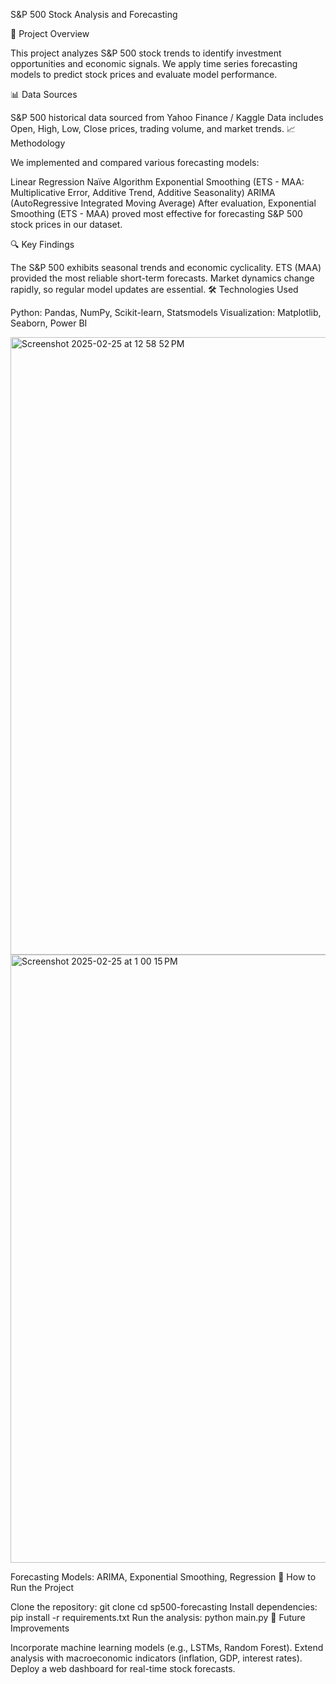 S&P 500 Stock Analysis and Forecasting

📌 Project Overview

This project analyzes S&P 500 stock trends to identify investment opportunities and economic signals. We apply time series forecasting models to predict stock prices and evaluate model performance.

📊 Data Sources

S&P 500 historical data sourced from Yahoo Finance / Kaggle
Data includes Open, High, Low, Close prices, trading volume, and market trends.
📈 Methodology

We implemented and compared various forecasting models:

Linear Regression
Naïve Algorithm
Exponential Smoothing (ETS - MAA: Multiplicative Error, Additive Trend, Additive Seasonality)
ARIMA (AutoRegressive Integrated Moving Average)
After evaluation, Exponential Smoothing (ETS - MAA) proved most effective for forecasting S&P 500 stock prices in our dataset.

🔍 Key Findings

The S&P 500 exhibits seasonal trends and economic cyclicality.
ETS (MAA) provided the most reliable short-term forecasts.
Market dynamics change rapidly, so regular model updates are essential.
🛠️ Technologies Used

Python: Pandas, NumPy, Scikit-learn, Statsmodels
Visualization: Matplotlib, Seaborn, Power BI

<img width="988" alt="Screenshot 2025-02-25 at 12 58 52 PM" src="https://github.com/user-attachments/assets/8f279223-a0f8-42cd-9e8a-729d841dca7a" />

<img width="973" alt="Screenshot 2025-02-25 at 1 00 15 PM" src="https://github.com/user-attachments/assets/2966fd1e-79a5-4dcf-abc5-ed06927a1770" />

Forecasting Models: ARIMA, Exponential Smoothing, Regression
🚀 How to Run the Project

Clone the repository:
git clone <repo-url>
cd sp500-forecasting
Install dependencies:
pip install -r requirements.txt
Run the analysis:
python main.py
📌 Future Improvements

Incorporate machine learning models (e.g., LSTMs, Random Forest).
Extend analysis with macroeconomic indicators (inflation, GDP, interest rates).
Deploy a web dashboard for real-time stock forecasts.
